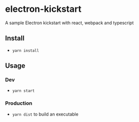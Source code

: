 # electron-kickstart

A sample Electron kickstart with react, webpack and typescript

## Install

- `yarn install`

## Usage

### Dev

- `yarn start`

### Production

- `yarn dist` to build an executable
